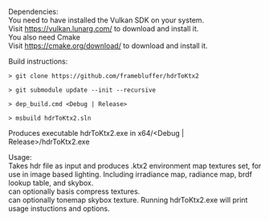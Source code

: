 Dependencies:  
You need to have installed the Vulkan SDK on your system.  
Visit https://vulkan.lunarg.com/ to download and install it.  
You also need Cmake  
Visit https://cmake.org/download/ to download and install it.  
  
Build instructions:

```
> git clone https://github.com/framebluffer/hdrToKtx2

> git submodule update --init --recursive

> dep_build.cmd <Debug | Release>

> msbuild hdrToKtx2.sln
```

Produces executable hdrToKtx2.exe in x64/<Debug | Release>/hdrToKtx2.exe  

Usage:  
Takes hdr file as input and produces .ktx2 environment map textures set, for use in image based lighting. Including irradiance map, radiance map, brdf lookup table, and skybox.  
can optionally basis compress textures.  
can optionally tonemap skybox texture.
Running hdrToKtx2.exe will print usage instuctions and options.  
